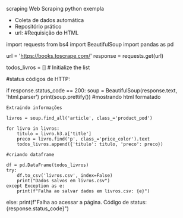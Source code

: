 scraping
Web Scraping python exempla

- Coleta de dados automática
- Repositório prático
- url: #Requisição do HTML

import requests
from bs4 import BeautifulSoup
import pandas as pd

url = 'https://books.toscrape.com/'
response = requests.get(url)

todos_livros = []  # Initialize the list

#status códigos de HTTP:

if response.status_code == 200: 
    soup = BeautifulSoup(response.text, 'html.parser')
    print(soup.prettify()) #mostrando html formatado
    
    Extraindo informações

    livros = soup.find_all('article', class_='product_pod')
    
    for livro in livros:
        titulo = livro.h3.a['title']
        preco = livro.find('p', class_='price_color').text
        todos_livros.append({'titulo': titulo, 'preco': preco})

    #criando dataframe

    df = pd.DataFrame(todos_livros)
    try:
        df.to_csv('livros.csv', index=False)
        print("Dados salvos em livros.csv")
    except Exception as e:
        print(f"Falha ao salvar dados em livros.csv: {e}")
else:
    print(f"Falha ao acessar a página. Código de status: {response.status_code}")

